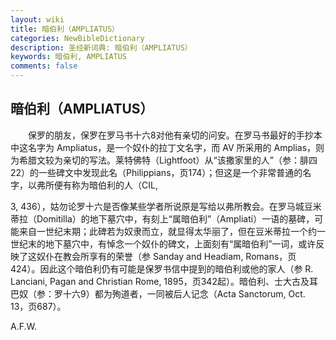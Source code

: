 ```yaml
---
layout: wiki
title: 暗伯利（AMPLIATUS）
categories: NewBibleDictionary
description: 圣经新词典: 暗伯利（AMPLIATUS）
keywords: 暗伯利, AMPLIATUS
comments: false
---
```


## 暗伯利（AMPLIATUS）

　　保罗的朋友，保罗在罗马书十六8对他有亲切的问安。在罗马书最好的手抄本中这名字为 Ampliatus，是一个奴仆的拉丁文名字，而 AV 所采用的 Amplias，则为希腊文较为亲切的写法。莱特佛特（Lightfoot）从“该撒家里的人”（参：腓四22）的一些碑文中发现此名（Philippians，页174）；但这是一个非常普通的名字，以弗所便有称为暗伯利的人（CIL,

3, 436），姑勿论罗十六是否像某些学者所说原是写给以弗所教会。在罗马城豆米蒂拉（Domitilla）的地下墓穴中，有刻上“属暗伯利”（Ampliati）一语的墓碑，可能来自一世纪末期；此碑若为奴隶而立，就显得太华丽了，但在豆米蒂拉一个约一世纪末的地下墓穴中，有悼念一个奴仆的碑文，上面刻有“属暗伯利”一词，或许反映了这奴仆在教会所享有的荣誉（参 Sanday and Headiam, Romans，页424）。因此这个暗伯利仍有可能是保罗书信中提到的暗伯利或他的家人（参 R. Lanciani, Pagan and Christian Rome, 1895，页342起）。暗伯利、士大古及耳巴奴（参：罗十六9）都为殉道者，一同被后人记念（Acta Sanctorum, Oct. 13，页687）。

A.F.W.






